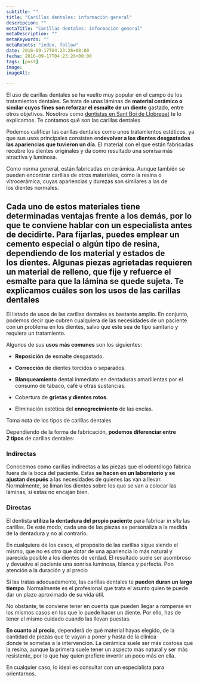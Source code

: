 ```yaml
---
subtitle: ""
title: "Carillas dentales: información general"
descripcion: ""
metaTitle: "Carillas dentales: información general"
metaDescription: ""
metaKeywords: ""
metaRobots: "index, follow"
date: 2016-09-17T04:23:26+00:00
fecha: 2016-09-17T04:23:26+00:00
tags: [post]
image: 
imageAlt: 

---
```



El uso de carillas dentales se ha vuelto muy popular en el campo de los tratamientos dentales. Se trata de unas láminas de **material cerámico o similar cuyos fines son reforzar el esmalte de un diente** gastado, entre otros objetivos. Nosotros como [dentistas en Sant Boi de Llobregat](http://centredentalbaste.com/) te lo explicamos.
Te contamos qué son las carillas dentales


Podemos calificar las carillas dentales como unos tratamientos estéticos, ya que sus usos principales consisten en**devolver a los dientes desgastados las apariencias que tuvieron un día**. El material con el que están fabricadas recubre los dientes originales y da como resultado una sonrisa más atractiva y luminosa.

Como norma general, están fabricadas en cerámica. Aunque también se pueden encontrar carillas de otros materiales, como la resina o vitrocerámica, cuyas apariencias y durezas son similares a las de los dientes normales.

Cada uno de estos materiales tiene determinadas ventajas frente a los demás, por lo que te **conviene hablar con un especialista antes** de decidirte. Para fijarlas, puedes emplear un cemento especial o algún tipo de resina, dependiendo de los material y estados de los dientes. Algunas piezas agrietadas requieren un material de relleno, que fije y refuerce el esmalte para que la lámina se quede sujeta.
Te explicamos cuáles son los usos de las carillas dentales
------


El listado de usos de las carillas dentales es bastante amplio. En conjunto, podemos decir que cubren cualquiera de las necesidades de un paciente con un problema en los dientes, salvo que este sea de tipo sanitario y requiera un tratamiento.

Algunos de sus **usos más comunes** son los siguientes:
* **Reposición** de esmalte desgastado.


* **Corrección** de dientes torcidos o separados.


* **Blanqueamiento** dental inmediato en dentaduras amarillentas por el consumo de tabaco, café u otras sustancias.


* Cobertura de **grietas y dientes rotos**.


* Eliminación estética del **ennegrecimiento** de las encías.


Toma nota de los tipos de carillas dentales


Dependiendo de la forma de fabricación, **podemos diferenciar entre 2 tipos** de carillas dentales:
### Indirectas


Conocemos como carillas indirectas a las piezas que el odontólogo fabrica fuera de la boca del paciente. Estas **se hacen en un laboratorio y se ajustan después** a las necesidades de quienes las van a llevar. Normalmente, se liman los dientes sobre los que se van a colocar las láminas, si estas no encajan bien.
### Directas


El dentista **utiliza la dentadura del propio paciente** para fabricar *in situ* las carillas. De este modo, cada una de las piezas se personaliza a la medida de la dentadura y no al contrario.

En cualquiera de los casos, el propósito de las carillas sigue siendo el mismo, que no es otro que dotar de una apariencia lo más natural y parecida posible a los dientes de verdad. El resultado suele ser asombroso y devuelve al paciente una sonrisa luminosa, blanca y perfecta.
Pon atención a la duración y al precio


Si las tratas adecuadamente, las carillas dentales te **pueden duran un largo tiempo**. Normalmente es el profesional que trata el asunto quien te puede dar un plazo aproximado de su vida útil.

No obstante, te conviene tener en cuenta que pueden llegar a romperse en los mismos casos en los que lo puede hacer un diente. Por ello, has de tener el mismo cuidado cuando las llevan puestas.

**En cuanto al precio**, dependerá de qué material hayas elegido, de la cantidad de piezas que te vayan a poner y hasta de la clínica donde te sometas a la intervención. La cerámica suele ser más costosa que la resina, aunque la primera suele tener un aspecto más natural y ser más resistente, por lo que hay quien prefiere invertir un poco más en ella.

En cualquier caso, lo ideal es consultar con un especialista para orientarnos.

 
